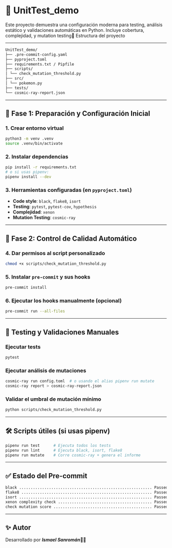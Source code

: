 # 🧪 UnitTest_demo

Este proyecto demuestra una configuración moderna para testing, análisis estático y validaciones automáticas en Python. Incluye cobertura, complejidad, y mutation testing📂 Estructura del proyecto

---
```bash
UnitTest_demo/
├── .pre-commit-config.yaml
├── pyproject.toml
├── requirements.txt / Pipfile
├── scripts/
│ └── check_mutation_threshold.py
├── src/
│ └── pokemon.py
├── tests/
└── cosmic-ray-report.json
```

---

## 📌 Fase 1: Preparación y Configuración Inicial

### 1. Crear entorno virtual

```bash
python3 -m venv .venv
source .venv/bin/activate
```

### 2. Instalar dependencias

```bash
pip install -r requirements.txt
# o si usas pipenv:
pipenv install --dev
```

### 3. Herramientas configuradas (en `pyproject.toml`)

- **Code style**: `black`, `flake8`, `isort`
- **Testing**: `pytest`, `pytest-cov`, `hypothesis`
- **Complejidad**: `xenon`
- **Mutation Testing**: `cosmic-ray`

---

## 📌 Fase 2: Control de Calidad Automático

### 4. Dar permisos al script personalizado

```bash
chmod +x scripts/check_mutation_threshold.py
```

### 5. Instalar `pre-commit` y sus hooks

```bash
pre-commit install
```

### 6. Ejecutar los hooks manualmente (opcional)

```bash
pre-commit run --all-files
```

---

## 🧪 Testing y Validaciones Manuales

### Ejecutar tests

```bash
pytest
```

### Ejecutar análisis de mutaciones

```bash
cosmic-ray run config.toml  # o usando el alias pipenv run mutate
cosmic-ray report > cosmic-ray-report.json
```

### Validar el umbral de mutación mínimo

```bash
python scripts/check_mutation_threshold.py
```

---

## 🛠 Scripts útiles (si usas pipenv)

```bash
pipenv run test      # Ejecuta todos los tests
pipenv run lint      # Ejecuta black, isort, flake8
pipenv run mutate    # Corre cosmic-ray + genera el informe
```

---

## ✅ Estado del Pre-commit

```bash
black .......................................................... Passed
flake8 ......................................................... Passed
isort .......................................................... Passed
xenon complexity check ......................................... Passed
check mutation score ........................................... Passed
```

---

## ✨ Autor

Desarrollado por ***Ismael Sanromán***🧑‍💻